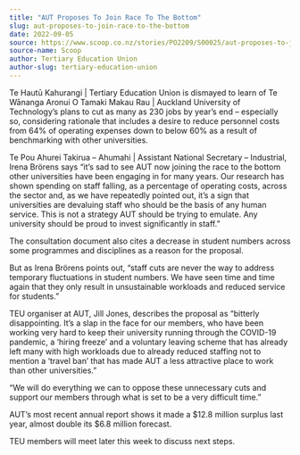 ```yaml
---
title: "AUT Proposes To Join Race To The Bottom"
slug: aut-proposes-to-join-race-to-the-bottom
date: 2022-09-05
source: https://www.scoop.co.nz/stories/PO2209/S00025/aut-proposes-to-join-race-to-the-bottom.htm
source-name: Scoop
author: Tertiary Education Union
author-slug: tertiary-education-union
---
```


<p>Te Hautū Kahurangi | Tertiary Education Union is
dismayed to learn of Te Wānanga Aronui O Tamaki Makau Rau |
Auckland University of Technology’s plans to cut as many
as 230 jobs by year’s end – especially so, considering
rationale that includes a desire to reduce personnel costs
from 64% of operating expenses down to below 60% as a result
of benchmarking with other universities.</p>

<p>Te Pou Ahurei
Takirua – Ahumahi | Assistant National Secretary –
Industrial, Irena Brörens says “it’s sad to see AUT now
joining the race to the bottom other universities have been
engaging in for many years. Our
research has shown spending on staff falling, as a
percentage of operating costs, across the sector and, as
we have repeatedly pointed out, it’s a sign that
universities are devaluing staff who should be the basis of
any human service. This is not a strategy AUT should be
trying to emulate. Any university should be proud to invest
significantly in staff.”</p>

<p>The consultation document
also cites a decrease in student numbers across some
programmes and disciplines as a reason for the
proposal.</p>

<p>But as Irena Brörens points out, “staff
cuts are never the way to address temporary fluctuations in
student numbers. We have seen time and time again that they
only result in unsustainable workloads and reduced service
for students.”</p>

<p>TEU organiser at AUT, Jill Jones,
describes the proposal as “bitterly disappointing. It’s
a slap in the face for our members, who have been working
very hard to keep their university running through the
COVID-19 pandemic, a ‘hiring freeze’ and a voluntary
leaving scheme that has already left many with high
workloads due to already reduced staffing not to mention a
‘travel ban’ that has made AUT a less attractive place
to work than other universities.”</p>

<p>“We will do
everything we can to oppose these unnecessary cuts and
support our members through what is set to be a very
difficult time.”</p>

<p>AUT’s most recent annual report
shows it made a $12.8 million surplus last year, almost
double its $6.8 million forecast.</p>

<p>TEU members will
meet later this week to discuss next
steps.</p>

